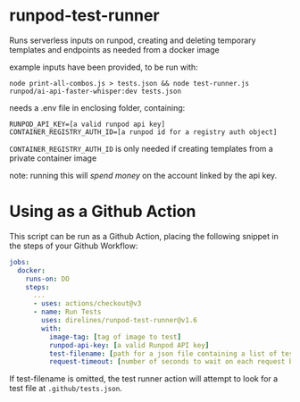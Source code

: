 # runpod-test-runner

Runs serverless inputs on runpod, creating and deleting temporary templates and endpoints as needed from a docker image

example inputs have been provided, to be run with:

`node print-all-combos.js > tests.json && node test-runner.js runpod/ai-api-faster-whisper:dev tests.json`

needs a .env file in enclosing folder, containing:
```
RUNPOD_API_KEY=[a valid runpod api key]
CONTAINER_REGISTRY_AUTH_ID=[a runpod id for a registry auth object]
```
`CONTAINER_REGISTRY_AUTH_ID` is only needed if creating templates from a private container image

note: running this will *spend money* on the account linked by the api key.

# Using as a Github Action

This script can be run as a Github Action, placing the following snippet in the steps of your Github Workflow:

```yml
jobs:
  docker:
    runs-on: DO
    steps:
      ...
      - uses: actions/checkout@v3
      - name: Run Tests
        uses: direlines/runpod-test-runner@v1.6
        with:
          image-tag: [tag of image to test]
          runpod-api-key: [a valid Runpod API key]
          test-filename: [path for a json file containing a list of tests]
          request-timeout: [number of seconds to wait on each request before timing out, defaults to 300]
```

If test-filename is omitted, the test runner action will attempt to look for a test file at `.github/tests.json`.
